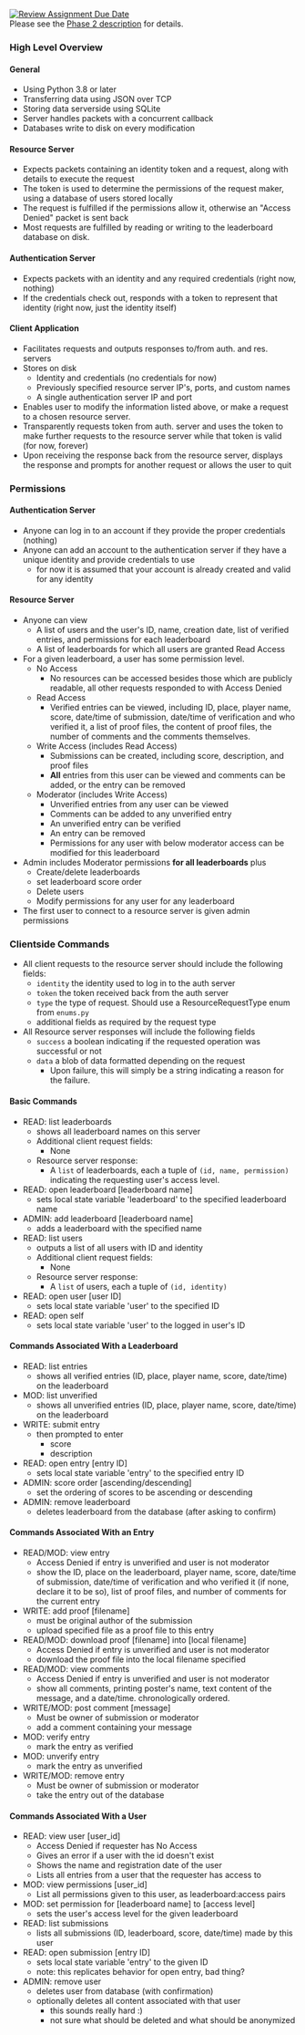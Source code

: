 [![Review Assignment Due Date](https://classroom.github.com/assets/deadline-readme-button-24ddc0f5d75046c5622901739e7c5dd533143b0c8e959d652212380cedb1ea36.svg)](https://classroom.github.com/a/bfJ6ciUj)  
Please see the [Phase 2 description](desc/phase_2.pdf) for details.

### High Level Overview
#### General
- Using Python 3.8 or later
- Transferring data using JSON over TCP
- Storing data serverside using SQLite
- Server handles packets with a concurrent callback
- Databases write to disk on every modification
#### Resource Server
- Expects packets containing an identity token and a request, along with details to execute the request
- The token is used to determine the permissions of the request maker, using a database of users stored locally
- The request is fulfilled if the permissions allow it, otherwise an "Access Denied" packet is sent back
- Most requests are fulfilled by reading or writing to the leaderboard database on disk.
#### Authentication Server
- Expects packets with an identity and any required credentials (right now, nothing)
- If the credentials check out, responds with a token to represent that identity (right now, just the identity itself)
#### Client Application
- Facilitates requests and outputs responses to/from auth. and res. servers
- Stores on disk
  - Identity and credentials (no credentials for now)
  - Previously specified resource server IP's, ports, and custom names
  - A single authentication server IP and port
- Enables user to modify the information listed above, or make a request to a chosen resource server.
- Transparently requests token from auth. server and uses the token to make further requests to the resource server while that token is valid (for now, forever)
- Upon receiving the response back from the resource server, displays the response and prompts for another request or allows the user to quit

### Permissions
#### Authentication Server
- Anyone can log in to an account if they provide the proper credentials (nothing)
- Anyone can add an account to the authentication server if they have a unique identity and provide credentials to use
  - for now it is assumed that your account is already created and valid for any identity
#### Resource Server
- Anyone can view
  - A list of users and the user's ID, name, creation date, list of verified entries, and permissions for each leaderboard
  - A list of leaderboards for which all users are granted Read Access
- For a given leaderboard, a user has some permission level.
  - No Access
    - No resources can be accessed besides those which are publicly readable, all other requests responded to with Access Denied  
  - Read Access
    - Verified entries can be viewed, including ID, place, player name, score, date/time of submission, date/time of verification and who verified it, a list of proof files, the content of proof files, the number of comments and the comments themselves.
  - Write Access (includes Read Access)
    - Submissions can be created, including score, description, and proof files
    - **All** entries from this user can be viewed and comments can be added, or the entry can be removed
  - Moderator (includes Write Access)
    - Unverified entries from any user can be viewed
    - Comments can be added to any unverified entry
    - An unverified entry can be verified
    - An entry can be removed
    - Permissions for any user with below moderator access can be modified for this leaderboard
- Admin includes Moderator permissions **for all leaderboards** plus
  - Create/delete leaderboards
  - set leaderboard score order
  - Delete users
  - Modify permissions for any user for any leaderboard
- The first user to connect to a resource server is given admin permissions

### Clientside Commands
- All client requests to the resource server should include the following fields:
  - `identity` the identity used to log in to the auth server
  - `token` the token received back from the auth server
  - `type` the type of request. Should use a ResourceRequestType enum from `enums.py`
  - additional fields as required by the request type
- All Resource server responses will include the following fields
  - `success` a boolean indicating if the requested operation was successful or not
  - `data` a blob of data formatted depending on the request
    - Upon failure, this will simply be a string indicating a reason for the failure.
#### Basic Commands
- READ: list leaderboards
  - shows all leaderboard names on this server
  - Additional client request fields:
    - None
  - Resource server response:
    - A `list` of leaderboards, each a tuple of `(id, name, permission)` indicating the requesting user's access level.
- READ: open leaderboard [leaderboard name]
  - sets local state variable 'leaderboard' to the specified leaderboard name  
- ADMIN: add leaderboard [leaderboard name]
  - adds a leaderboard with the specified name
- READ: list users
  - outputs a list of all users with ID and identity
  - Additional client request fields:
    - None
  - Resource server response:
    - A `list` of users, each a tuple of `(id, identity)`
- READ: open user [user ID]
  - sets local state variable 'user' to the specified ID
- READ: open self
  - sets local state variable 'user' to the logged in user's ID
#### Commands Associated With a Leaderboard
- READ: list entries
  - shows all verified entries (ID, place, player name, score, date/time) on the leaderboard
- MOD: list unverified
  - shows all unverified entries (ID, place, player name, score, date/time) on the leaderboard
- WRITE: submit entry
  - then prompted to enter
    - score
    - description
- READ: open entry [entry ID]
  - sets local state variable 'entry' to the specified entry ID
- ADMIN: score order [ascending/descending]
  - set the ordering of scores to be ascending or descending
- ADMIN: remove leaderboard
  - deletes leaderboard from the database (after asking to confirm)
#### Commands Associated With an Entry
- READ/MOD: view entry
  - Access Denied if entry is unverified and user is not moderator
  - show the ID, place on the leaderboard, player name, score, date/time of submission, date/time of verification and who verified it (if none, declare it to be so), list of proof files, and number of comments for the current entry
- WRITE: add proof [filename]
  - must be original author of the submission
  - upload specified file as a proof file to this entry
- READ/MOD: download proof [filename] into [local filename]
  - Access Denied if entry is unverified and user is not moderator
  - download the proof file into the local filename specified
- READ/MOD: view comments
  - Access Denied if entry is unverified and user is not moderator
  - show all comments, printing poster's name, text content of the message, and a date/time. chronologically ordered.
- WRITE/MOD: post comment [message]
  - Must be owner of submission or moderator
  - add a comment containing your message
- MOD: verify entry
  - mark the entry as verified
- MOD: unverify entry
  - mark the entry as unverified
- WRITE/MOD: remove entry
  - Must be owner of submission or moderator
  - take the entry out of the database
#### Commands Associated With a User
- READ: view user [user_id]
  - Access Denied if requester has No Access
  - Gives an error if a user with the id doesn't exist
  - Shows the name and registration date of the user
  - Lists all entries from a user that the requester has access to
- MOD: view permissions [user_id]
  - List all permissions given to this user, as leaderboard:access pairs
- MOD: set permission for [leaderboard name] to [access level]
  - sets the user's access level for the given leaderboard
- READ: list submissions
  - lists all submissions (ID, leaderboard, score, date/time) made by this user
- READ: open submission [entry ID]
  - sets local state variable 'entry' to the given ID
  - note: this replicates behavior for open entry, bad thing?
- ADMIN: remove user
  - deletes user from database (with confirmation)
  - optionally deletes all content associated with that user
    - this sounds really hard :)
    - not sure what should be deleted and what should be anonymized